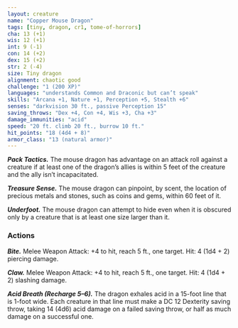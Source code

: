 ```yaml
---
layout: creature
name: "Copper Mouse Dragon"
tags: [tiny, dragon, cr1, tome-of-horrors]
cha: 13 (+1)
wis: 12 (+1)
int: 9 (-1)
con: 14 (+2)
dex: 15 (+2)
str: 2 (-4)
size: Tiny dragon
alignment: chaotic good
challenge: "1 (200 XP)"
languages: "understands Common and Draconic but can’t speak"
skills: "Arcana +1, Nature +1, Perception +5, Stealth +6"
senses: "darkvision 30 ft., passive Perception 15"
saving_throws: "Dex +4, Con +4, Wis +3, Cha +3"
damage_immunities: "acid"
speed: "20 ft. climb 20 ft., burrow 10 ft."
hit_points: "18 (4d4 + 8)"
armor_class: "13 (natural armor)"
---
```


***Pack Tactics.*** The mouse dragon has advantage on an attack roll against
a creature if at least one of the dragon’s allies is within 5 feet of the creature
and the ally isn’t incapacitated.

***Treasure Sense.*** The mouse dragon can pinpoint, by scent, the location
of precious metals and stones, such as coins and gems, within 60 feet of it.

***Underfoot.*** The mouse dragon can attempt to hide even when it is
obscured only by a creature that is at least one size larger than it.

### Actions

***Bite.*** Melee Weapon Attack: +4 to hit, reach 5 ft., one target. Hit: 4 (1d4 + 2) piercing damage.

***Claw.*** Melee Weapon Attack: +4 to hit, reach 5 ft., one target. Hit: 4
(1d4 + 2) slashing damage.

***Acid Breath (Recharge 5–6).*** The dragon exhales acid in a 15-foot line
that is 1-foot wide. Each creature in that line must make a DC 12 Dexterity
saving throw, taking 14 (4d6) acid damage on a failed saving throw, or
half as much damage on a successful one.
